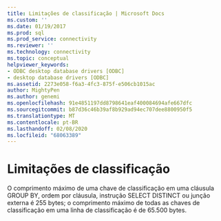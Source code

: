 ```yaml
---
title: Limitações de classificação | Microsoft Docs
ms.custom: ''
ms.date: 01/19/2017
ms.prod: sql
ms.prod_service: connectivity
ms.reviewer: ''
ms.technology: connectivity
ms.topic: conceptual
helpviewer_keywords:
- ODBC desktop database drivers [ODBC]
- desktop database drivers [ODBC]
ms.assetid: 2273e058-f6a3-4fc3-875f-e506cb1015ac
author: MightyPen
ms.author: genemi
ms.openlocfilehash: 91e4851197dd8798641eaf400084694afe667dfc
ms.sourcegitcommit: b87d36c46b39af8b929ad94ec707dee8800950f5
ms.translationtype: MT
ms.contentlocale: pt-BR
ms.lasthandoff: 02/08/2020
ms.locfileid: "68063389"
---
```

# <a name="sorting-limitations"></a>Limitações de classificação
O comprimento máximo de uma chave de classificação em uma cláusula GROUP BY, ordem por cláusula, instrução SELECT DISTINCT ou junção externa é 255 bytes; o comprimento máximo de todas as chaves de classificação em uma linha de classificação é de 65.500 bytes.
